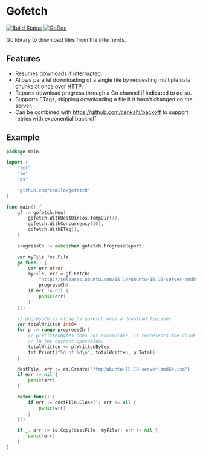 # Gofetch
[![Build Status](https://travis-ci.org/c4milo/gofetch.svg?branch=master)](https://travis-ci.org/c4milo/gofetch)
[![GoDoc](https://godoc.org/github.com/c4milo/gofetch?status.svg)](https://godoc.org/github.com/c4milo/gofetch)

Go library to download files from the internerds.

## Features
* Resumes downloads if interrupted.
* Allows parallel downloading of a single file by requesting multiple data chunks at once over HTTP.
* Reports download progress through a Go channel if indicated to do so.
* Supports ETags, skipping downloading a file if it hasn't changed on the server.
* Can be combined with https://github.com/cenkalti/backoff to support retries with exponential back-off


## Example

```go
package main

import (
	"fmt"
	"io"
	"os"

	"github.com/c4milo/gofetch"
)

func main() {
	gf := gofetch.New(
		gofetch.WithDestDir(os.TempDir()),
		gofetch.WithConcurrency(10),
		gofetch.WithETag(),
	)

	progressCh := make(chan gofetch.ProgressReport)

	var myFile *os.File
	go func() {
		var err error
		myFile, err = gf.Fetch(
			"http://releases.ubuntu.com/15.10/ubuntu-15.10-server-amd64.iso",
			progressCh)
		if err != nil {
			panic(err)
		}
	}()

	// pogressCh is close by gofetch once a download finishes
	var totalWritten int64
	for p := range progressCh {
		// p.WrittenBytes does not accumulate, it represents the chunk size written
		// in the current operation.
		totalWritten += p.WrittenBytes
		fmt.Printf("%d of %d\n", totalWritten, p.Total)
	}

	destFile, err := os.Create("/tmp/ubuntu-15.10-server-amd64.iso")
	if err != nil {
		panic(err)
	}

	defer func() {
		if err := destFile.Close(); err != nil {
			panic(err)
		}
	}()

	if _, err := io.Copy(destFile, myFile); err != nil {
		panic(err)
	}
}
```
